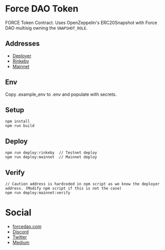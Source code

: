 # Force DAO Token

FORCE Token Contract. Uses OpenZeppelin's ERC20Snapshot with Force DAO multisig owning the `SNAPSHOT_ROLE`.

## Addresses

  - [Deployer](https://rinkeby.etherscan.io/address/0xd573e16ab39d2a8a8fb190d47799a748b591af5a)
  - [Rinkeby](https://rinkeby.etherscan.io/address/0x2C31b10ca416b82Cec4c5E93c615ca851213d48D)
  - [Mainnet](https://etherscan.io/address/0x2C31b10ca416b82Cec4c5E93c615ca851213d48D)

## Env

Copy .example_env to .env and populate with secrets.

## Setup

```{sh}
npm install
npm run build
```

## Deploy

```{sh}
npm run deploy:rinkeby  // Testnet deploy
npm run deploy:mainnet  // Mainnet deploy
```

## Verify

```{sh}
// Caution address is hardcoded in npm script as we know the deployer address. (Modify npm script if this is not the case)
npm run deploy:mainnet:verify  
```

# Social

  - [forcedao.com](https://forcedao.com/)
  - [Discord](https://discord.gg/VURZsauKkm)
  - [Twitter](https://twitter.com/force_dao)
  - [Medium](https://forcedao.medium.com/)